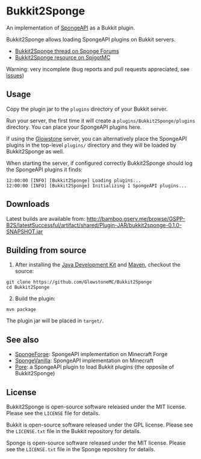 Bukkit2Sponge
=============

An implementation of [SpongeAPI](https://github.com/SpongePowered/SpongeAPI) as a Bukkit plugin.

Bukkit2Sponge allows loading SpongeAPI plugins on Bukkit servers.

* [Bukkit2Sponge thread on Sponge Forums](https://forums.spongepowered.org/t/bukkit2sponge-an-implementation-of-spongeapi-for-bukkit-servers/6747)
* [Bukkit2Sponge resource on SpigotMC](http://www.spigotmc.org/resources/bukkit2sponge.6368/)

Warning: very incomplete (bug reports and pull requests appreciated, see [issues](https://github.com/GlowstonePlusPlus/Bukkit2Sponge/issues))

Usage
-----

Copy the plugin jar to the `plugins` directory of your Bukkit server.

Run your server, the first time it will create a `plugins/Bukkit2Sponge/plugins` directory.
You can place your SpongeAPI plugins here.

If using the [Glowstone](https://github.com/GlowstoneMC/Glowstone)
server, you can alternatively place the SpongeAPI plugins in the top-level `plugins/` directory
and they will be loaded by Bukkit2Sponge as well.

When starting the server, if configured correctly Bukkit2Sponge should log the SpongeAPI plugins it finds:

```
12:00:00 [INFO] [Bukkit2Sponge] Loading plugins...
12:00:00 [INFO] [Bukkit2Sponge] Initializing 1 SpongeAPI plugins...
```

Downloads
---------

Latest builds are available from:
http://bamboo.gserv.me/browse/GSPP-B2S/latestSuccessful/artifact/shared/Plugin-JAR/bukkit2sponge-0.1.0-SNAPSHOT.jar


Building from source
--------------------

1.  After installing the
[Java Development Kit](http://oracle.com/technetwork/java/javase/downloads) and
[Maven](https://maven.apache.org), checkout the source:

```
git clone https://github.com/GlowstoneMC/Bukkit2Sponge
cd Bukkit2Sponge
```

2. Build the plugin:

```
mvn package
```

The plugin jar will be placed in `target/`.


See also
--------

* [SpongeForge](https://github.com/SpongePowered/SpongeForge): SpongeAPI implementation on Minecraft Forge
* [SpongeVanilla](https://github.com/SpongePowered/SpongeVanilla): SpongeAPI implementation on Minecraft
* [Pore](https://github.com/LapisBlue/Pore): a SpongeAPI plugin to load Bukkit plugins (the opposite of Bukkit2Sponge)

License
-------

Bukkit2Sponge is open-source software released under the MIT license. Please see
the `LICENSE` file for details.

Bukkit is open-source software released under the GPL license. Please see
the `LICENSE.txt` file in the Bukkit repository for details.

Sponge is open-source software released under the MIT license. Please see 
the `LICENSE.txt` file in the Sponge repository for details.

